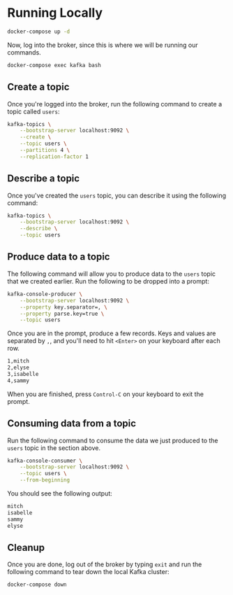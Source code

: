 # Running Locally
```sh
docker-compose up -d
```

Now, log into the broker, since this is where we will be running our commands.
```sh
docker-compose exec kafka bash
```

## Create a topic
Once you're logged into the broker, run the following command to create a topic called `users`:

```sh
kafka-topics \
    --bootstrap-server localhost:9092 \
    --create \
    --topic users \
    --partitions 4 \
    --replication-factor 1
```

## Describe a topic
Once you've created the `users` topic, you can describe it using the following command:

```sh
kafka-topics \
    --bootstrap-server localhost:9092 \
    --describe \
    --topic users
```

## Produce data to a topic
The following command will allow you to produce data to the `users` topic that we created earlier. Run the following to be dropped into a prompt:

```sh
kafka-console-producer \
    --bootstrap-server localhost:9092 \
    --property key.separator=, \
    --property parse.key=true \
    --topic users
```

Once you are in the prompt, produce a few records. Keys and values are separated by `,`, and you'll need to hit `<Enter>` on your keyboard after each row.

```sh
1,mitch
2,elyse
3,isabelle
4,sammy
```

When you are finished, press `Control-C` on your keyboard to exit the prompt.

## Consuming data from a topic
Run the following command to consume the data we just produced to the `users` topic in the section above.

```sh
kafka-console-consumer \
    --bootstrap-server localhost:9092 \
    --topic users \
    --from-beginning
```

You should see the following output:
```sh
mitch
isabelle
sammy
elyse
```

## Cleanup
Once you are done, log out of the broker by typing `exit` and run the following command to tear down the local Kafka cluster:

```sh
docker-compose down
```
